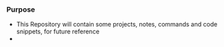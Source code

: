 ### Purpose
- This Repository will contain some projects, notes, commands and code snippets, for future reference
- 